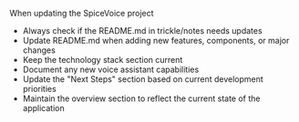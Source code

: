 When updating the SpiceVoice project
- Always check if the README.md in trickle/notes needs updates
- Update README.md when adding new features, components, or major changes
- Keep the technology stack section current
- Document any new voice assistant capabilities
- Update the "Next Steps" section based on current development priorities
- Maintain the overview section to reflect the current state of the application
